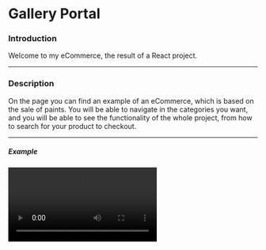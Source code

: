# Gallery Portal

### Introduction

Welcome to my eCommerce, the result of a React project.


------------

### Description

On the page you can find an example of an eCommerce, which is based on the sale of paints. You will be able to navigate in the categories you want, and you will be able to see the functionality of the whole project, from how to search for your product to checkout.

------------

##### Example
![You can see how DOM is implemented](assets/gif.mp4)
